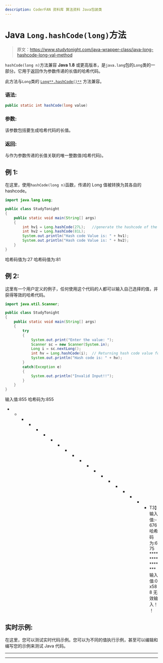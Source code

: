 ```yaml
---
description: CoderFAN 资料库 算法资料 Java包装类
---
```


# Java `Long.hashCode(long)`方法

> 原文：<https://www.studytonight.com/java-wrapper-class/java-long-hashcode-long-val-method>

`hashCode(long n)`方法兼容 **Java 1.8** 或更高版本，是`java.lang`包的`Long`类的一部分。它用于返回作为参数传递的长值的哈希代码。

此方法与`Long`类的 [`Long**.hashCode()**`](https://www.studytonight.com/java-wrapper-class/java-long-hashcode-method) 方法兼容。

### 语法:

```java
public static int hashCode(long value)
```

### 参数:

该参数包括要生成哈希代码的长值。

### 返回:

与作为参数传递的长值关联的唯一整数值(哈希代码)。

## 例 1:

在这里，使用`hashCode(long n)`函数，传递的 Long 值被转换为其各自的 hashcode。

```java
import java.lang.Long;

public class StudyTonight
{  
    public static void main(String[] args)  
    {  
        int hv1 = Long.hashCode(27L);   //generate the hashcode of the passed argument
        int hv2 = Long.hashCode(81L); 
        System.out.println("Hash code Value is: " + hv1); 
        System.out.println("Hash code Value is: " + hv2);
    }  
} 
```

哈希码值为:27
哈希码值为:81

## 例 2:

这里有一个用户定义的例子，任何使用这个代码的人都可以输入自己选择的值，并获得等效的哈希代码。

```java
import java.util.Scanner; 

public class StudyTonight
{  
    public static void main(String[] args)
    {  
        try
        {
            System.out.print("Enter the value: ");  
            Scanner sc = new Scanner(System.in);         
            Long i = sc.nextLong();  
            int hv = Long.hashCode(i);  // Returning hash code value for this object
            System.out.println("Hash code is: " + hv);
        }
        catch(Exception e)
        {
            System.out.println("Invalid Input!!");
        }
    }   
} 
```

输入值:855
哈希码为:855
* * * * * * * * * * * * * * * * * * * * T3】输入值:-676
哈希码为:675
***************输入值:0x588
无效输入！！

## 实时示例:

在这里，您可以测试实时代码示例。您可以为不同的值执行示例，甚至可以编辑和编写您的示例来测试 Java 代码。

* * *

* * *